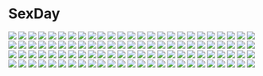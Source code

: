 # SexDay
![](https://konachan.com/jpeg/96a6dc601b9e73bb4cceed542f519598/Konachan.com%20-%20149809%20game_cg%20kokura_asahi%20male%20navel_%28company%29%20suzuhira_hiro%20trap%20tsuki_ni_yorisou_otome_no_sahou%20ursule_fleur_jeanmaire.jpg)
![](https://konachan.com/image/fedfbcc7516bbc136c61a7a1150d5d5c/Konachan.com%20-%20133794%20aki_minoriko%20aki_shizuha%20blue_eyes%20blue_hair%20forest%20hat%20letty_whiterock%20lolicept%20short_hair%20snow%20touhou%20tree.jpg)
![](https://konachan.com/image/7fc180f6aad96e5c92cfbbe9becfd968/Konachan.com%20-%20201453%20anthropomorphism%20black_hair%20butterfly%20dress%20gloves%20gray_eyes%20long_hair%20nardack%20original%20red%20wings.jpg)
![](https://konachan.com/image/5306642b41fc82b501e0740f2a92ecb7/Konachan.com%20-%2029575%20ikari_shinji%20neon_genesis_evangelion%20polychromatic%20tagme.jpg)
![](https://konachan.com/image/42f42cbd199613dc06c685dfa2f0ddaf/Konachan.com%20-%2053239%20beach%20brown_eyes%20brown_hair%20hat%20shackles%20short_hair%20shorts.jpg)
![](https://konachan.com/image/e9abc763d2e86816f60d3e0d8e5b854a/Konachan.com%20-%20180747%20bike_shorts%20blue_eyes%20cameltoe%20erect_nipples%20gray_hair%20izayoi_sakuya%20kamiya_tomoe%20maid%20shorts%20skirt%20skirt_lift%20touhou.jpg)
![](https://konachan.com/jpeg/1e3c74a886bcb2beff8ccb6d23987a82/Konachan.com%20-%20303711%20anus%20blue_eyes%20blush%20breasts%20censored%20cube%20dress%20game_cg%20gray_hair%20kantoku%20long_hair%20nipples%20no_bra%20nopan%20pussy%20pussy_juice%20techgirl%20twintails.jpg)
![](https://konachan.com/image/47c37a2d7fc9baf14927f8bd9252cb2d/Konachan.com%20-%20108248%20blonde_hair%20blue_eyes%20blush%20breast_hold%20carina_verritti%20game_cg%20ko%7Echa%20long_hair%20shukufuku_no_campanella%20swimsuit%20topless%20water%20windmill_oasis.jpg)
![](https://konachan.com/image/e0bda5be7b33f95c03ec5e81db65338b/Konachan.com%20-%20128488%20animal%20aruya%20blush%20camera%20cat%20hat%20long_hair%20original%20pink_eyes%20pink_hair%20scan%20skirt%20thighhighs.jpg)
![](https://konachan.com/jpeg/dedb72d13e6397bbab0bf33a6283c07e/Konachan.com%20-%20270277%20anthropomorphism%20group%20kantai_collection%20mashiro_aa%20murasame_%28kancolle%29%20school_uniform%20shigure_%28kancolle%29%20shiratsuyu_%28kancolle%29%20yuudachi_%28kancolle%29.jpg)
![](https://konachan.com/jpeg/94da116be8309d4a7a4ade080e1d0e85/Konachan.com%20-%20201659%20building%20city%20green_hair%20long_hair%20male%20optical-core%20original%20short_hair%20shorts.jpg)
![](https://konachan.com/image/814970949a375b3c9f35c0ab682f4d66/Konachan.com%20-%20227668%20ano_hito%20black_hair%20close%20kneehighs%20long_hair%20original%20panties%20school_uniform%20underwear%20upskirt.jpg)
![](https://konachan.com/image/f73387e570ca99eb0e853391d0688942/Konachan.com%20-%2011922%20iwakura_lain%20serial_experiments_lain.jpg)
![](https://konachan.com/image/1328e3281adc8149dd908f29d670bf1b/Konachan.com%20-%20208740%20ass%20bikini%20blue_eyes%20breasts%20brown_hair%20cameltoe%20cleavage%20garter%20long_hair%20mts_09%20original%20swimsuit%20underboob.jpg)
![](https://konachan.com/image/dfa1614dd193d6484acc9874bd3b0699/Konachan.com%20-%20210300%20animal_ears%20bikini%20blue_eyes%20breasts%20cleavage%20hoodie%20kohinata_hoshimi%20long_hair%20open_shirt%20original%20pink_hair%20swimsuit%20thighhighs.jpg)
![](https://konachan.com/jpeg/f32ce4abd8d14a03ad0e636ca38262c6/Konachan.com%20-%20289886%20blush%20close%20hoodie%20hug%20long_hair%20male%20original%20phone%20purple_eyes%20purple_hair%20shirinda_fureiru%20short_hair%20twins%20vocaloid%20voiceroid%20yuzuki_yukari.jpg)
![](https://konachan.com/image/6fa016783b3057c09b89632871837061/Konachan.com%20-%20166944%202girls%20blonde_hair%20collar%20dress%20elbow_gloves%20flowers%20gloves%20green_eyes%20hat%20headdress%20li_luo%20long_hair%20purple_hair%20rose%20short_hair%20shoujo_ai%20touhou.jpg)
![](https://konachan.com/image/06afa75e747cd09d506ddc48d91e804f/Konachan.com%20-%2061398%20asmodeus%20beelzebub%20belphegor%20leviathan%20lucifer%20mammon%20satan%20umineko_no_naku_koro_ni.jpg)
![](https://konachan.com/image/557235cc0c3be71c63df1da4257011b8/Konachan.com%20-%20155610%20black_hair%20blonde_hair%20blue_hair%20cat_smile%20crossover%20gaketsu%20gradient%20hug%20long_hair%20lucky_star%20narumi_yui%20nichijou%20police%20short_hair%20shorts%20tie%20white.jpg)
![](https://konachan.com/image/de16db3bb85ef94ea40093483bffab9b/Konachan.com%20-%208878%20nami_%28neko_kawaigari%29%20neko_kawaigari_klein_inuneko_byouin_shinsatsuchuu%20twins%20umi.jpg)
![](https://konachan.com/image/9ade271ed4236783c5fdfdb50b6693b9/Konachan.com%20-%20184638%20animal_ears%20asa_no_ha%20blue_hair%20breasts%20catgirl%20cleavage%20game-style%20kohinata_yuuna%20nipple_slip%20nipples%20no_bra%20nopan%20open_shirt%20tail%20wet.jpg)
![](https://konachan.com/image/90238d2ecbbcb7ba680f6c2160b8f6f0/Konachan.com%20-%20307144%20anthropomorphism%20azur_lane%20blush%20clouds%20dress%20long_hair%20purple_eyes%20purple_hair%20sky%20unicorn_%28azur_lane%29%20watermark%20wings%20yuxiantailang.jpg)
![](https://konachan.com/image/7238a1a5df4914b40f8831a2a448de99/Konachan.com%20-%20294763%20apron%20athenawyrm%20black_hair%20blush%20choker%20dress%20green_eyes%20headdress%20maid%20mary_%28pokemon%29%20pokemon%20ribbons%20shorts%20skintight%20thighhighs%20twintails%20white.jpg)
![](https://konachan.com/image/8655036ba0fa40458b4ff4b142fcfc5d/Konachan.com%20-%20196256%20barefoot%20bed%20blue_eyes%20japanese_clothes%20no_bra%20original%20pink_hair%20short_hair%20voice_lover%20yanagihara_mitsuki.jpg)
![](https://konachan.com/image/6224ed6bf085832f7baff90807bdc0f7/Konachan.com%20-%20139117%20aqua_eyes%20brown_hair%20hitoto%20onjouji_toki%20saki%20school_uniform%20short_hair.jpg)
![](https://konachan.com/jpeg/0c102ec56e1312ba9f66a768b6bed37b/Konachan.com%20-%20107382%20blonde_hair%20blush%20kagamine_rin%20loli%20no_bra%20panties%20stars%20underboob%20underwear%20vocaloid.jpg)
![](https://konachan.com/image/8c5174d3df221868af13f029a64f4781/Konachan.com%20-%2083415%20armor%20artoria_pendragon_%28all%29%20fate_%28series%29%20fate_stay_night%20jian_huang%20saber%20saber_alter%20sword%20weapon.jpg)
![](https://konachan.com/image/49a96eda209273b93f15a5a6b69fe2f5/Konachan.com%20-%2041737%20animal%20boots%20cat%20hachi%20hat%20nana%20osaki_nana%20pantyhose%20scarf%20thighhighs%20tree%20watermark.jpg)
![](https://konachan.com/image/cac37674b4b4d9191f20f1a4c45c5496/Konachan.com%20-%2094918%20grass%20hareno_chiame%20hat%20japanese_clothes%20kochiya_sanae%20miko%20moriya_suwako%20sky%20sleeping%20thighhighs%20touhou%20yasaka_kanako.jpg)
![](https://konachan.com/image/8c916ad821fe241dfa3f6566ef2d9a73/Konachan.com%20-%2029081%20anthropomorphism%20os-tan%20vista%20windows.jpg)
![](https://konachan.com/image/5e8c076d290a0a35ba9b866f83744091/Konachan.com%20-%20144722%202girls%20blush%20bow%20braids%20brown_hair%20drink%20hakurei_reimu%20hat%20kirisame_marisa%20long_hair%20miko%20night%20sky%20stars%20touhou%20witch%20witch_hat%20yellow_eyes.jpg)
![](https://konachan.com/image/9dad50a7fa1dfbacf15d4e5c0b6cd233/Konachan.com%20-%2062754%20arihara_ayumi%20blonde_hair%20green_eyes%20hatsukoi_limited%20school_uniform%20short_hair.jpg)
![](https://konachan.com/image/bc90a38477622a2c6cceada1d2ec8e83/Konachan.com%20-%205783%20furude_rika%20higurashi_no_naku_koro_ni%20houjou_satoko.jpg)
![](https://konachan.com/jpeg/b124593710fc1551714db0641b8bb8a2/Konachan.com%20-%20252237%20ab-ten%20animal%20bird%20pokemon%20tapu_koko.jpg)
![](https://konachan.com/jpeg/0e0c7b9ee0f7cc03ac97a32b9e43f4ad/Konachan.com%20-%20135625%20aqua_hair%20barefoot%20blonde_hair%20glasses%20hatsune_miku%20headphones%20kagamine_rin%20long_hair%20panties%20pink_hair%20short_hair%20twintails%20underwear%20vocaloid%20wokada.jpg)
![](https://konachan.com/jpeg/cf80c2f753fcee22b3aab3e4704776e8/Konachan.com%20-%20266539%20bikini%20blush%20breasts%20cleavage%20green_eyes%20hoodie%20kurokawa_makoto%20long_hair%20navel%20purple_hair%20swimsuit%20toujou_nozomi%20twintails.jpg)
![](https://konachan.com/image/0398a2bf47eb880d437ba7fe3a0f3a3d/Konachan.com%20-%20124043%20akiyama_mio%20black_hair%20blonde_hair%20blue_eyes%20brown_eyes%20brown_hair%20guitar%20instrument%20k-on%21%20long_hair%20pantyhose%20short_hair%20shouin%20twintails.jpg)
![](https://konachan.com/jpeg/0ad2af124d1fc04265bb4d585f9fc384/Konachan.com%20-%20271886%20alcot%20black_hair%20blue_eyes%20breasts%20censored%20coffee_cat%20dress%20game_cg%20goth-loli%20handjob%20headband%20nipples%20open_shirt%20penis%20short_hair%20thighhighs.jpg)
![](https://konachan.com/image/539dae259ed0ad66abea6311b1f57801/Konachan.com%20-%20245229%20aqua_eyes%20blonde_hair%20blush%20bondage%20bow%20bra%20breasts%20navel%20original%20panties%20school_uniform%20skirt%20spread_legs%20thighhighs%20translation_request%20underwear.jpg)
![](https://konachan.com/jpeg/aa1f79afb06c1f3632bcfa9f00faad03/Konachan.com%20-%20202570%20angel_beats%21%20game_cg%20key%20na-ga%20night%20tachibana_kanade.jpg)
![](https://konachan.com/jpeg/549f5fb4786db902ad03b9335a9a7103/Konachan.com%20-%20154253%20ghost_in_the_shell%20ghost_in_the_shell%3A_stand_alone_complex%20laughing_man.jpg)
![](https://konachan.com/image/20ac36d3a99e658318999997d38a1650/Konachan.com%20-%2081589%20komeiji_satori%20touhou.jpg)
![](https://konachan.com/image/6ac9d2746909f4618b93e7820e8ad372/Konachan.com%20-%2021816%20bokusatsu_tenshi_dokuro-chan%20dokuro.jpg)
![](https://konachan.com/image/f7395921472453581dc6beccdd5be411/Konachan.com%20-%20116003%20bow%20mizuki_%28ekakichan%29%20red_eyes%20reiuji_utsuho%20touhou%20wings.jpg)
![](https://konachan.com/image/cd0f867e26d83da7ce14639463fc927e/Konachan.com%20-%20239645%20anus%20blonde_hair%20breasts%20censored%20cum%20nipples%20penis%20princess_peach%20sex%20stockings%20super_mario%20tenako%20thighhighs.jpg)
![](https://konachan.com/image/cf9e533e4986a8f435893031e6db27dc/Konachan.com%20-%20184812%202girls%20akemi_homura%20gun%20mahou_shoujo_madoka_magica%20mahou_shoujo_madoka_magica_movie%20stu_dts%20tomoe_mami%20weapon.jpg)
![](https://konachan.com/image/c1a404ea08bcf65d19e818bd83e8eaae/Konachan.com%20-%20237101%20abwan%20blue_eyes%20brown_hair%20dress%20loli%20long_hair%20original%20socks%20summer%20summer_dress.jpg)
![](https://konachan.com/jpeg/fe0254146cce3cfdc429376064062012/Konachan.com%20-%20273700%202girls%20black_hair%20blue_eyes%20blush%20braids%20long_hair%20pink_eyes%20purple_hair%20shinjou_akane%20short_hair%20skirt%20socks%20ssss.gridman%20takarada_rikka%20thighhighs.jpg)
![](https://konachan.com/jpeg/f178e2376b1eaf318e0c271836d44881/Konachan.com%20-%2069415%20amakura%20censored%20cum%20footjob%20game_cg%20glasses%20id_-rebirth_session-%20penis%20root_nuko%20saionji_kyouko.jpg)
![](https://konachan.com/jpeg/ce1b8afe659d96e140b88932ef3d89ce/Konachan.com%20-%20233975%20aliasing%20original%20tagme_%28artist%29.jpg)
![](https://konachan.com/jpeg/51d63160cf1882ffc73e2f840f322333/Konachan.com%20-%2026781%20clannad%20furukawa_nagisa%20ibuki_fuuko.jpg)
![](https://konachan.com/jpeg/55e5de3f111a65532ce8c682613cf45d/Konachan.com%20-%20121283%20animal%20atelier_rorona%20cat%20game_cg%20hat%20hom%20kishida_mel%20pointed_ears.jpg)
![](https://konachan.com/image/3db1ec4005ec06695c4d813dc018d07d/Konachan.com%20-%20192154%20food%20fruit%20record_of_agarest_war.jpg)
![](https://konachan.com/image/b73910a9b6129cbf2e228d85d2cd8c57/Konachan.com%20-%20197650%20bob_%28biyonbiyon%29%20clouds%20hatsune_miku%20long_hair%20sunset%20twintails%20vocaloid.jpg)
![](https://konachan.com/jpeg/a4b25d8d213d0f09ba3d38ac84fa7635/Konachan.com%20-%20192571%20breast_hold%20breasts%20brown%20cleavage%20dark_skin%20elsword%20fi-san%20navel%20nipples%20pink_eyes%20pink_hair%20pointed_ears%20ponytail%20see_through%20towel%20wet.jpg)
![](https://konachan.com/image/9cb7296bff049024c59f334bba4ad931/Konachan.com%20-%2033890%20ar_tonelico%20ar_tonelico_ii%20cloche_leythal_pastalia%20nagi_ryou%20sword%20thighhighs%20weapon.jpg)
![](https://konachan.com/jpeg/7b2b3cc2c755ba383e8803b2d0082cae/Konachan.com%20-%20290725%20bed%20blue_eyes%20breasts%20dark_skin%20gray_hair%20horns%20long_hair%20nipples%20nude%20original%20pointed_ears%20popolocroits%20wink.jpg)
![](https://konachan.com/jpeg/1095bc53a331af180f31151c79f95360/Konachan.com%20-%2046527%20black_hair%20cherry_blossoms%20cuffs_%28studio%29%20flowers%20mitsuki_mouse%20pantyhose%20petals%20pink_hair%20sakura_musubi%20school_uniform%20skirt%20tie.jpg)
![](https://konachan.com/image/c1218d3b32260ec02620ae3bae0ae07b/Konachan.com%20-%2030585%20blush%20brown_hair%20hayate_no_gotoku%20maid%20maria_%28hayate_no_gotoku%29%20red_eyes%20white.jpg)
![](https://konachan.com/jpeg/6066e2c201e2c59ecf25669191a59fac/Konachan.com%20-%20292963%20adam700403%20blue_eyes%20dark_skin%20original%20ponytail%20shorts%20signed%20thighhighs.jpg)
![](https://konachan.com/image/664ca040cd0d7d13714c413c1dd2079e/Konachan.com%20-%2039125%20aquaplus%20blonde_hair%20blue_eyes%20blush%20leaf%20long_hair%20pink_hair%20red_eyes%20sasamori_karin%20school_uniform%20short_hair%20skirt%20to_heart%20to_heart_2%20wink.jpg)
![](https://konachan.com/image/0cb73218ba55ea652403dd2372f3389d/Konachan.com%20-%2026903%20aika_s_granzchesta%20akira_e_ferrari%20alice_carroll%20alicia_florence%20amano_kozue%20aria%20aria_pokoteng%20athena_glory%20hime_m_granzchesta%20maa%20mizunashi_akari.jpg)
![](https://konachan.com/jpeg/10174f43d23043deaad6ee638ec6cd51/Konachan.com%20-%20138942%20akino_subaru%20bra%20fujikawa_runa%20game_cg%20hatsukoi_1_1%20pink_hair%20purple_eyes%20school_uniform%20see_through%20short_hair%20tears%20underwear%20wet.jpg)
![](https://konachan.com/jpeg/ba03578bd8d3d2825641a45dbf811e1b/Konachan.com%20-%20153834%20animal_ears%20bikini%20blue_eyes%20breasts%20catgirl%20cleavage%20original%20shibano_kaito%20short_hair%20swimsuit%20tail%20water.jpg)
![](https://konachan.com/image/875de71dd2937289b1f189372577a4ea/Konachan.com%20-%20178018%20asasumiboochan%20blonde_hair%20candy%20food%20gray_eyes%20headband%20heart%20kagamine_len%20kagamine_rin%20male%20short_hair%20signed%20valentine%20vocaloid.jpg)
![](https://konachan.com/image/5255e806b1f8c1055dd4453375c9ed26/Konachan.com%20-%20214862%20breasts%20brown_hair%20nipples%20no_bra%20original%20red_eyes%20saikun2013%20thighhighs.jpg)
![](https://konachan.com/jpeg/ebf7eeb0e2411d38ecdbdee50bb3d27d/Konachan.com%20-%20232411%20anus%20bra%20breasts%20close%20cropped%20kimi_no_na_wa%20kneehighs%20nipples%20panties%20panty_pull%20pussy%20pussy_juice%20shirt_lift%20skirt_lift%20uncensored%20underwear.jpg)
![](https://konachan.com/jpeg/9215bfc0b9a04b76459ac7fc13fbc42f/Konachan.com%20-%20181985%20blonde_hair%20blush%20breasts%20enjou_minamo%20game_cg%20love_sweets%20moonstone%20nipples%20sakurazaka_tsuchiyu.jpg)
![](https://konachan.com/image/e6fb0937e90e779648f099dada55f03f/Konachan.com%20-%20206156%20animal%20apple%20bird%20bow%20food%20fruit%20hatsune_miku%20sleeping%20vocaloid%20zicai_tang.jpg)
![](https://konachan.com/image/3b44755f6b06e9476e9cdc82a4f6d7fc/Konachan.com%20-%20257088%20animal_ears%20aqua_eyes%20azur_lane%20breasts%20cleavage%20foxgirl%20fuchsia%20kimono%20kneehighs%20mask%20multiple_tails%20ribbons%20short_hair%20tail%20white_hair.jpg)
![](https://konachan.com/jpeg/f7eca032cf1b245c013e750f077bf243/Konachan.com%20-%20287418%20asa_project%20barefoot%20bed%20blue_eyes%20blush%20censored%20fingering%20game_cg%20long_hair%20masturbation%20panty_pull%20pussy%20pussy_juice%20red_hair%20skirt%20tenma_hasumi.jpg)
![](https://konachan.com/jpeg/a92c489ad166ffebc53a6af9d129d8a0/Konachan.com%20-%20156116%20akira_ry0%20animal%20aqua_hair%20blue_eyes%20cat%20hatsune_miku%20skirt%20vocaloid%20white.jpg)
![](https://konachan.com/jpeg/b48514fabc0c6db21d31a8357f5ef634/Konachan.com%20-%20194303%20beach%20bikini%20blush%20breasts%20dengeki_hime%20drink%20logo%20long_hair%20nipple_slip%20prism_princess%20sasai_saji%20shiina_kaho%20swimsuit.jpg)
![](https://konachan.com/jpeg/d78abb3c54fd40498090dac29ce18c49/Konachan.com%20-%2043295%202girls%20blonde_hair%20brown_hair%20duel_dolls%20mariangela_claudio_culeman%20red_eyes%20sizuku_vancassel%20tinkle%20wink.jpg)
![](https://konachan.com/jpeg/fcfdd925a1927a4ec043bdd105a2100a/Konachan.com%20-%20270586%20asui_tsuyu%20bed%20blush%20breasts%20brown_eyes%20brown_hair%20cleavage%20gloves%20green_hair%20kazenokaze%20long_hair%20male%20navel%20shorts%20thighhighs%20wristwear%20yuri.jpg)
![](https://konachan.com/jpeg/62509326167ec52b32d820c5c7ffda11/Konachan.com%20-%20156392%20hatsune_miku%20miku_append%20thighhighs%20torinannkotsukushi%20vocaloid%20wink.jpg)
![](https://konachan.com/image/8a8f8d4f3916326715ad561319846811/Konachan.com%20-%20238224%20black_hair%20dress%20forest%20hat%20long_hair%20nagi_itsuki%20original%20scenic%20tree.jpg)
![](https://konachan.com/image/c1f859f889d84c1ee74032a3b0fde6ed/Konachan.com%20-%2015936%20d.gray-man%20lenalee_lee%20monochrome%20white.jpg)
![](https://konachan.com/image/3bcab5feeb2d33c4f2a4ff3d8f157916/Konachan.com%20-%20110339%20animal_ears%20edytha_rossmann%20kanchou_%28karaja%29%20strike_witches.jpg)
![](https://konachan.com/jpeg/9b56c88f83956c0f4b409417ef0d0aed/Konachan.com%20-%20271352%20barefoot%20blue_eyes%20blue_hair%20blush%20breasts%20game_cg%20long_hair%20nipples%20nude%20nuresuke_paradise_x%20tagme_%28artist%29%20tagme_%28character%29%20wet.jpg)
![](https://konachan.com/image/2d03f0c19858972076d41900388915a9/Konachan.com%20-%20281734%20blonde_hair%20blue_eyes%20close%20flowers%20gintama%20japanese_clothes%20paleatus%20scar%20short_hair%20tsukuyo_%28gintama%29%20water.jpg)
![](https://konachan.com/image/d297d561277acbb4ddce8cef859f6a94/Konachan.com%20-%20266869%20brown_eyes%20brown_hair%20hakurei_reimu%20japanese_clothes%20kisaragi_yuri%20miko%20touhou.jpg)
![](https://konachan.com/jpeg/32744158f208cf8d60ed30f0d889597b/Konachan.com%20-%2029102%20dita_liebely%20vandread.jpg)
![](https://konachan.com/jpeg/40ecdf482ef17db7fbc5315082b9ce23/Konachan.com%20-%20186065%20bikini%20black_hair%20brown_hair%20fang%20hoshizora_rin%20long_hair%20orange_hair%20red_eyes%20short_hair%20skirt%20sky%20swimsuit%20water%20wristwear%20yazawa_nico.jpg)
![](https://konachan.com/image/d2e3dbda18bda079e1c43ebe2a878084/Konachan.com%20-%2051253%20akiyama_mio%20k-on%21.jpg)
![](https://konachan.com/image/4ac5fa9132f917521828bfe020ac8330/Konachan.com%20-%20110208%20angel_beats%21%20school_swimsuit%20swimsuit%20tachibana_kanade.jpg)
![](https://konachan.com/image/745c734d0af9a5112b7229613e6ca5b7/Konachan.com%20-%2084566%20bakemonogatari%20monogatari_%28series%29%20sengoku_nadeko.jpg)
![](https://konachan.com/image/60c5b9a193105c8a2bb9cddb0235b125/Konachan.com%20-%20163460%20123456%20butterfly%20flowers%20long_hair%20original%20wedding_attire.jpg)
![](https://konachan.com/image/d0152b26fefb59f66e7fcd20948ecc6a/Konachan.com%20-%20234602%20animal_ears%20anus%20ass%20blush%20catgirl%20chamcham%20dress%20fang%20green_eyes%20green_hair%20konpeto%20long_hair%20nopan%20pussy%20samurai_spirits%20tail%20uncensored.jpg)
![](https://konachan.com/image/cd20785b667db3b6ff7be8346ec5a33a/Konachan.com%20-%2063440%20favorite%20game_cg%20hoshizora_no_memoria%20tagme.jpg)
![](https://konachan.com/image/4a92fe0f5154aee917c4ce9769f8e22c/Konachan.com%20-%20249590%20aqua_eyes%20blue_hair%20domo1220%20long_hair%20original%20school_uniform%20skirt%20thighhighs.jpg)
![](https://konachan.com/image/22d9936e42920bc44a27a05358910b15/Konachan.com%20-%20240614%20akashio%20animal_ears%20anthropomorphism%20blush%20brown_eyes%20brown_hair%20jpeg_artifacts%20kemono_friends%20pantyhose%20short_hair%20skirt%20tail%20tie.jpg)
![](https://konachan.com/image/ddde9174b3b7a360b46640dcbed53f50/Konachan.com%20-%2093446%20arakawa_under_the_bridge%20close%20nino_%28arakawa_under_the_bridge%29.jpg)
![](https://konachan.com/image/53776e725374cffc4007fd23be1c6f50/Konachan.com%20-%20162948%20mecha%20signed%20tagme%20weapon.jpg)
![](https://konachan.com/jpeg/bc82d69aeee3dfa77b1287a22ff83edf/Konachan.com%20-%20225061%20bicolored_eyes%20hatsune_miku%20kin_toki%20long_hair%20vocaloid.jpg)
![](https://konachan.com/image/8ef40436068451850dfaedb74fdc06cc/Konachan.com%20-%20156226%20a_flow%20japanese_clothes%20kimono%20original.jpg)
![](https://konachan.com/image/bcd6779008928ef816800539300899de/Konachan.com%20-%20205659%20ass%20blonde_hair%20breasts%20cameltoe%20clownpiece%20fairy%20fire%20hat%20kamiya_tomoe%20long_hair%20panties%20red_eyes%20thighhighs%20touhou%20underwear.jpg)
![](https://konachan.com/jpeg/726d35d69150cf5bc841408d7d0616a5/Konachan.com%20-%20250094%20blonde_hair%20dress%20elbow_gloves%20gloves%20headdress%20long_hair%20red_eyes%20tinkle%20wedding_attire.jpg)
![](https://konachan.com/jpeg/4ac50b93f3b8154a37f05a37d9930849/Konachan.com%20-%20264878%20anthropomorphism%20aqua_eyes%20azur_lane%20breasts%20dress%20garter_belt%20gloves%20isaka_wasabi%20kneehighs%20mechagirl%20no_bra%20scarf%20short_hair%20underboob%20white_hair.jpg)
![](https://konachan.com/jpeg/a4b447d9a7c04df2bba709c4068880a9/Konachan.com%20-%20137767%20bakunyuu_hoken_onna_kyoushi%20bra%20breasts%20cleavage%20game_cg%20glasses%20long_hair%20shinomiya_yurika%20takahashi_record%20underwear.jpg)
